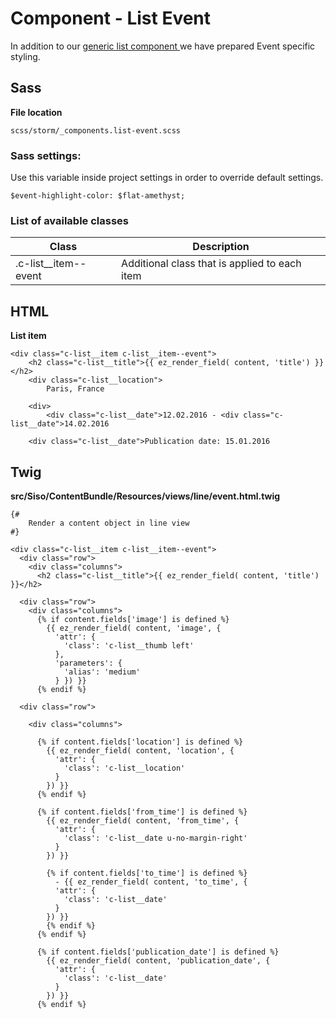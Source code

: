#  Component - List Event 

In addition to our [generic list component ](Component---List_23560980.html)we have prepared Event specific styling.

## Sass

**File location**

``` 
scss/storm/_components.list-event.scss
```

### Sass settings:

Use this variable inside project settings in order to override default settings.

``` 
$event-highlight-color: $flat-amethyst;
```

### List of available classes

| Class                  | Description                                   |
| ---------------------- | --------------------------------------------- |
| .c-list\_\_item--event | Additional class that is applied to each item |

## HTML

**List item**

``` 
<div class="c-list__item c-list__item--event">
    <h2 class="c-list__title">{{ ez_render_field( content, 'title') }}</h2>
    <div class="c-list__location">
        Paris, France
    
    <div>
        <div class="c-list__date">12.02.2016 - <div class="c-list__date">14.02.2016
    
    <div class="c-list__date">Publication date: 15.01.2016

```

## Twig

**src/Siso/ContentBundle/Resources/views/line/event.html.twig**

``` 
{#
    Render a content object in line view
#}

<div class="c-list__item c-list__item--event">
  <div class="row">
    <div class="columns">
      <h2 class="c-list__title">{{ ez_render_field( content, 'title') }}</h2>

  <div class="row">
    <div class="columns">
      {% if content.fields['image'] is defined %}
        {{ ez_render_field( content, 'image', {
          'attr': {
            'class': 'c-list__thumb left'
          },
          'parameters': {
            'alias': 'medium'
          } }) }}
      {% endif %}

  <div class="row">

    <div class="columns">

      {% if content.fields['location'] is defined %}
        {{ ez_render_field( content, 'location', {
          'attr': {
            'class': 'c-list__location'
          }
        }) }}
      {% endif %}

      {% if content.fields['from_time'] is defined %}
        {{ ez_render_field( content, 'from_time', {
          'attr': {
            'class': 'c-list__date u-no-margin-right'
          }
        }) }}

        {% if content.fields['to_time'] is defined %}
          - {{ ez_render_field( content, 'to_time', {
          'attr': {
            'class': 'c-list__date'
          }
        }) }}
        {% endif %}
      {% endif %}

      {% if content.fields['publication_date'] is defined %}
        {{ ez_render_field( content, 'publication_date', {
          'attr': {
            'class': 'c-list__date'
          }
        }) }}
      {% endif %}

```
